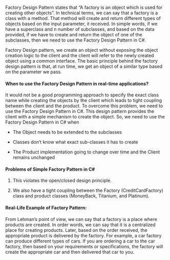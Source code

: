 ﻿Factory Design Pattern states that “A factory is an object which is used for creating other objects”. In technical terms, 
we can say that a factory is a class with a method. That method will create and return different types of objects based on 
the input parameter, it received. In simple words, if we have a superclass and n number of subclasses, and based on the 
data provided, if we have to create and return the object of one of the subclasses, then we need to use the Factory Design 
Pattern in C#.

Factory Design pattern, we create an object without exposing the object creation logic to the client and the client will 
refer to the newly created object using a common interface. The basic principle behind the factory design pattern is that, 
at run time, we get an object of a similar type based on the parameter we pass.


#### When to use the Factory Design Pattern in real-time applications?

It would not be a good programming approach to specify the exact class name while creating the objects by the client 
which leads to tight coupling between the client and the product. To overcome this problem, we need to use the Factory 
Design Pattern in C#. This design pattern provides the client with a simple mechanism to create the object. So, we need 
to use the Factory Design Pattern in C# when

-	The Object needs to be extended to the subclasses

-	Classes don’t know what exact sub-classes it has to create

-	The Product implementation going to change over time and the Client remains unchanged


#### Problems of Simple Factory Pattern in C#

1.	This violates the open/closed design principle.

2.	We also have a tight coupling between the Factory (CreditCardFactory) class and product 
	classes (MoneyBack, Titanium, and Platinum).


#### Real-Life Example of Factory Pattern:
From Lehman’s point of view, we can say that a factory is a place where products are created. In order words, we can say that it is a
centralized place for creating products. Later, based on the order received, the appropriate product is delivered by the factory. For
example, a car factory can produce different types of cars. If you are ordering a car to the car factory, then based on your requirements
or specifications, the factory will create the appropriate car and then delivered that car to you.
